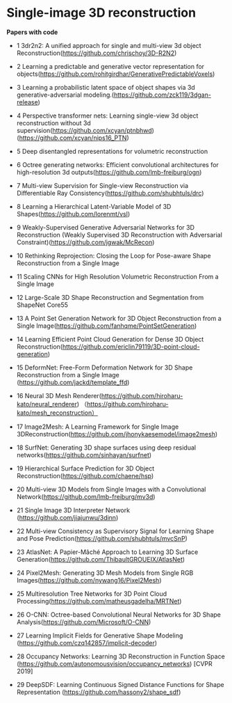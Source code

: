 # Single-image 3D reconstruction

**Papers with code**  

* 1 3dr2n2: A unified approach for single and multi-view 3d object Reconstruction(https://github.com/chrischoy/3D-R2N2)

* 2 Learning a predictable and generative vector representation for objects(https://github.com/rohitgirdhar/GenerativePredictableVoxels)

* 3 Learning a probabilistic latent space of object shapes via 3d generative-adversarial modeling.(https://github.com/zck119/3dgan-release)

* 4 Perspective transformer nets: Learning single-view 3d object reconstruction without 3d supervision(https://github.com/xcyan/ptnbhwd)  (https://github.com/xcyan/nips16_PTN)

* 5 Deep disentangled representations for volumetric reconstruction

* 6 Octree generating networks: Efficient convolutional architectures for high-resolution 3d outputs(https://github.com/lmb-freiburg/ogn)

* 7 Multi-view Supervision for Single-view Reconstruction via Differentiable Ray Consistency(https://github.com/shubhtuls/drc)

* 8 Learning a Hierarchical Latent-Variable Model of 3D Shapes(https://github.com/lorenmt/vsl)

* 9 Weakly-Supervised Generative Adversarial Networks for 3D Reconstruction
(Weakly Supervised 3D Reconstruction with Adversarial Constraint)(https://github.com/jgwak/McRecon)

* 10 Rethinking Reprojection: Closing the Loop for Pose-aware Shape Reconstruction from a Single Image

* 11 Scaling CNNs for High Resolution Volumetric Reconstruction From a Single Image

* 12 Large-Scale 3D Shape Reconstruction and Segmentation from ShapeNet Core55

* 13 A Point Set Generation Network for 3D Object Reconstruction from a Single Image(https://github.com/fanhqme/PointSetGeneration) 

* 14 Learning Efficient Point Cloud Generation for Dense 3D Object Reconstruction(https://github.com/ericlin79119/3D-point-cloud-generation)

* 15 DeformNet: Free-Form Deformation Network for 3D Shape Reconstruction from a Single Image
(https://github.com/jackd/template_ffd)

* 16 Neural 3D Mesh Renderer(https://github.com/hiroharu-kato/neural_renderer)
（https://github.com/hiroharu-kato/mesh_reconstruction）

* 17 Image2Mesh: A Learning Framework for Single Image 3DReconstruction(https://github.com/jhonykaesemodel/image2mesh)

* 18 SurfNet: Generating 3D shape surfaces using deep residual networks(https://github.com/sinhayan/surfnet)

* 19 Hierarchical Surface Prediction for 3D Object Reconstruction(https://github.com/chaene/hsp)

* 20 Multi-view 3D Models from Single Images with a Convolutional Network(https://github.com/lmb-freiburg/mv3d)

* 21 Single Image 3D Interpreter Network (https://github.com/jiajunwu/3dinn)

* 22 Multi-view Consistency as Supervisory Signal for Learning Shape and Pose Prediction(https://github.com/shubhtuls/mvcSnP)

* 23 AtlasNet: A Papier-Mâché Approach to Learning 3D Surface Generation(https://github.com/ThibaultGROUEIX/AtlasNet)

* 24  Pixel2Mesh: Generating 3D Mesh Models from Single RGB Images(https://github.com/nywang16/Pixel2Mesh)

* 25 Multiresolution Tree Networks for 3D Point Cloud Processing(https://github.com/matheusgadelha/MRTNet)

* 26 O-CNN: Octree-based Convolutional Neural Networks for 3D Shape Analysis(https://github.com/Microsoft/O-CNN)

* 27 Learning Implicit Fields for Generative Shape Modeling (https://github.com/czq142857/implicit-decoder)

* 28 Occupancy Networks: Learning 3D Reconstruction in Function Space (https://github.com/autonomousvision/occupancy_networks) [CVPR 2019]

* 29 DeepSDF: Learning Continuous Signed Distance Functions for Shape Representation (https://github.com/hassony2/shape_sdf)
